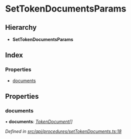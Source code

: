 # SetTokenDocumentsParams

## Hierarchy

* **SetTokenDocumentsParams**

## Index

### Properties

* [documents](settokendocumentsparams.md#documents)

## Properties

### documents

• **documents**: [_TokenDocument_](tokendocument.md)_\[\]_

_Defined in_ [_src/api/procedures/setTokenDocuments.ts:18_](https://github.com/PolymathNetwork/polymesh-sdk/blob/5b409784/src/api/procedures/setTokenDocuments.ts#L18)

